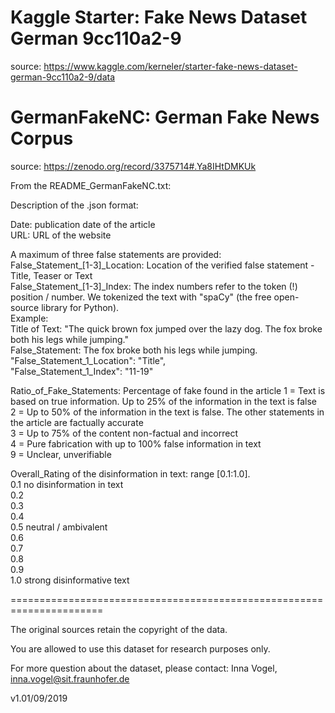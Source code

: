 # Kaggle Starter: Fake News Dataset German 9cc110a2-9  

source: https://www.kaggle.com/kerneler/starter-fake-news-dataset-german-9cc110a2-9/data  


# GermanFakeNC: German Fake News Corpus  

source: https://zenodo.org/record/3375714#.Ya8IHtDMKUk  

From the README_GermanFakeNC.txt:  

Description of the .json format:  

Date: publication date of the article  
URL: URL of the website  


A maximum of three false statements are provided:  
False_Statement\_[1-3]\_Location: Location of the verified false statement - Title, Teaser or Text  
False_Statement\_[1-3]\_Index: The index numbers refer to the token (!) position / number. We tokenized the text with "spaCy" (the free open-source library for Python).  
Example:  
Title of Text: "The quick brown fox jumped over the lazy dog. The fox broke both his legs while jumping."  
False_Statement: The fox broke both his legs while jumping.  
"False_Statement_1_Location": "Title",  
"False_Statement_1_Index": "11-19"  
 
Ratio_of_Fake_Statements: Percentage of fake found in the article
1 = Text is based on true information. Up to 25% of the information in the text is false  
2 = Up to 50% of the information in the text is false. The other statements in the article are factually accurate  
3 = Up to 75% of the content non-factual and incorrect  
4 = Pure fabrication with up to 100% false information in text  
9 = Unclear, unverifiable  

Overall_Rating of the disinformation in text: range [0.1:1.0].  
0.1 no disinformation in text  
0.2  
0.3  
0.4  
0.5 neutral / ambivalent  
0.6  
0.7  
0.8  
0.9  
1.0 strong disinformative text  

======================================================================

The original sources retain the copyright of the data.

You are allowed to use this dataset for research purposes only.

For more question about the dataset, please contact:
Inna Vogel, inna.vogel@sit.fraunhofer.de 

v1.01/09/2019

